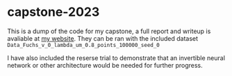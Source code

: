 # capstone-2023

This is a dump of the code for my capstone, a full report and writeup is avaliable at [my website](https://andrewcgraves.com/capstone). They can be ran with the included dataset `Data_Fuchs_v_0_lambda_um_0.8_points_100000_seed_0`

I have also included the reserse trial to demonstrate that an invertible neural network or other architecture would be needed for further progress.